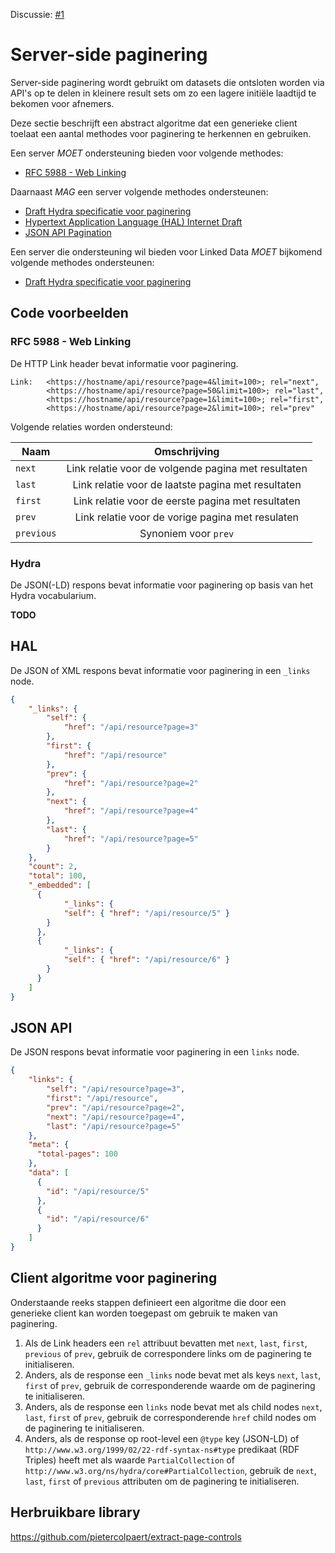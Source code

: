Discussie: [#1](https://github.com/pietercolpaert/generieke-hypermedia-api/issues/1)

# Server-side paginering

Server-side paginering wordt gebruikt om datasets die ontsloten worden via API's op te delen in kleinere result sets om zo een lagere initiële laadtijd te bekomen voor afnemers.

Deze sectie beschrijft een abstract algoritme dat een generieke client toelaat een aantal methodes voor paginering te herkennen en gebruiken.

Een server _MOET_ ondersteuning bieden voor volgende methodes:
+ [RFC 5988 - Web Linking](https://tools.ietf.org/html/rfc5988)

Daarnaast _MAG_ een server volgende methodes ondersteunen:
+ [Draft Hydra specificatie voor paginering](https://github.com/HydraCG/Specifications/blob/master/drafts/use-cases/3.2.pagination.md)
+ [Hypertext Application Language (HAL) Internet Draft](http://stateless.co/hal_specification.html)
+ [JSON API Pagination](http://jsonapi.org/format/#fetching-pagination)

Een server die ondersteuning wil bieden voor Linked Data _MOET_ bijkomend volgende methodes ondersteunen:
+ [Draft Hydra specificatie voor paginering](https://github.com/HydraCG/Specifications/blob/master/drafts/use-cases/3.2.pagination.md)

## Code voorbeelden

### RFC 5988 - Web Linking

De HTTP Link header bevat informatie voor paginering.

```
Link: 	<https://hostname/api/resource?page=4&limit=100>; rel="next",
  		<https://hostname/api/resource?page=50&limit=100>; rel="last",
  		<https://hostname/api/resource?page=1&limit=100>; rel="first",
  		<https://hostname/api/resource?page=2&limit=100>; rel="prev"
```

Volgende relaties worden ondersteund:

| Naam        | Omschrijving                                        |
| ----------- |:---------------------------------------------------:|
| `next`      | Link relatie voor de volgende pagina met resultaten |
| `last`      | Link relatie voor de laatste pagina met resultaten  |
| `first`     | Link relatie voor de eerste pagina met resultaten   |
| `prev`      | Link relatie voor de vorige pagina met resulaten    |
| `previous`  | Synoniem voor `prev`                                |

### Hydra

De JSON(-LD) respons bevat informatie voor paginering op basis van het Hydra vocabularium.

__TODO__

## HAL

De JSON of XML respons bevat informatie voor paginering in een `_links` node.

```json
{
    "_links": {
        "self": {
            "href": "/api/resource?page=3"
        },
        "first": {
            "href": "/api/resource"
        },
        "prev": {
            "href": "/api/resource?page=2"
        },
        "next": {
            "href": "/api/resource?page=4"
        },
        "last": {
            "href": "/api/resource?page=5"
        }
    },
    "count": 2,
    "total": 100,
    "_embedded": [
      {
		    "_links": {
        	"self": { "href": "/api/resource/5" }
        }
      },
      {
		    "_links": {
        	"self": { "href": "/api/resource/6" }
        }
      }
    ]
}
```

## JSON API

De JSON respons bevat informatie voor paginering in een `links` node.

```json
{
    "links": {
        "self": "/api/resource?page=3",
        "first": "/api/resource",
        "prev": "/api/resource?page=2",
        "next": "/api/resource?page=4",
        "last": "/api/resource?page=5"
    },
    "meta": {
      "total-pages": 100
    },
    "data": [
      {
        "id": "/api/resource/5"
      },
      {
        "id": "/api/resource/6"
      }
    ]
}
```

## Client algoritme voor paginering

Onderstaande reeks stappen definieert een algoritme die door een generieke client kan worden toegepast om gebruik te maken van paginering.

1. Als de Link headers een `rel` attribuut bevatten met `next`, `last`, `first`, `previous` of `prev`, gebruik de correspondere links om de paginering te initialiseren.
2. Anders, als de response een `_links` node bevat met als keys `next`, `last`, `first` of `prev`, gebruik de corresponderende waarde om de paginering te initialiseren.
3. Anders, als de response een `links` node bevat met als child nodes `next`, `last`, `first` of `prev`, gebruik de corresponderende `href` child nodes om de paginering te initialiseren.
4. Anders, als de response op root-level een `@type` key (JSON-LD) of `http://www.w3.org/1999/02/22-rdf-syntax-ns#type` predikaat (RDF Triples) heeft met als waarde `PartialCollection` of `http://www.w3.org/ns/hydra/core#PartialCollection`, gebruik de `next`, `last`, `first` of `previous` attributen om de paginering te initialiseren.

## Herbruikbare library

https://github.com/pietercolpaert/extract-page-controls
